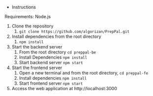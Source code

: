 * Instructions 

Requirements: Node.js

1. Clone the repository
   1. `git clone https://github.com/algorizan/PrepPal.git`
2. Install dependencies from the root directory
   1. `npm install`
3. Start the backend server
   1. From the root directory `cd preppal-be`
   2. Install Dependencies `npm install`
   3. Start backend server `npm start`
4. Start the frontend server
   1. Open a new terminal and from the root directory, `cd preppal-fe`
   2. Install dependencies `npm install`
   3. Start frontend server `npm start`
5. Access the web application at http://localhost:3000